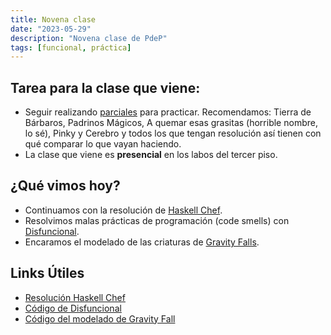 ```yaml
---
title: Novena clase
date: "2023-05-29"
description: "Novena clase de PdeP"
tags: [funcional, práctica]
---
```


## Tarea para la clase que viene:
- Seguir realizando [parciales](https://www.pdep.com.ar/material/parciales) para practicar. Recomendamos: Tierra de Bárbaros, Padrinos Mágicos, A quemar esas grasitas (horrible nombre, lo sé), Pinky y Cerebro y todos los que tengan resolución así tienen con qué comparar lo que vayan haciendo.
- La clase que viene es **presencial** en los labos del tercer piso.


## ¿Qué vimos hoy? 
- Continuamos con la resolución de [Haskell Chef](https://docs.google.com/document/d/13SS-HXVR7z5SOgQCwYh2Maob7QhSh858PTSzc7MymCY/edit).
- Resolvimos malas prácticas de programación (code smells) con [Disfuncional](https://docs.google.com/document/d/1Uo444tEtRBZqbSxQD6u_mV-XnGUqsTezCA97_TTn8Uk/edit#).
- Encaramos el modelado de las criaturas de [Gravity Falls](https://docs.google.com/document/d/1ivhqJIWGanstr324ElRY6lev0b0UN-QN3kcYFH9wqMs/edit).



## Links Útiles

- [Resolución Haskell Chef](https://github.com/pdep-lunes/pdep-clases-2023/blob/main/Funcional/Clase09/src/Lib.hs)
- [Código de Disfuncional](https://github.com/pdep-lunes/pdep-clases-2023/blob/main/Funcional/Clase09/src/Disfuncional.hs)
- [Código del modelado de Gravity Fall](https://github.com/pdep-lunes/pdep-clases-2023/blob/main/Funcional/Clase09/src/GravityFalls.hs) 
